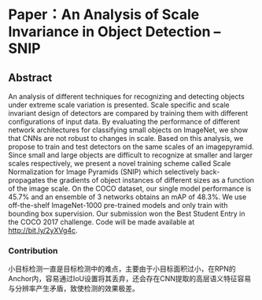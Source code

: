 # Paper：An Analysis of Scale Invariance in Object Detection – SNIP

## Abstract

An analysis of different techniques for recognizing and
detecting objects under extreme scale variation is presented. Scale specific and scale invariant design of detectors are compared by training them with different configurations of input data. By evaluating the performance
of different network architectures for classifying small objects on ImageNet, we show that CNNs are not robust to
changes in scale. Based on this analysis, we propose to
train and test detectors on the same scales of an imagepyramid. Since small and large objects are difficult to recognize at smaller and larger scales respectively, we present
a novel training scheme called Scale Normalization for Image Pyramids (SNIP) which selectively back-propagates the
gradients of object instances of different sizes as a function
of the image scale. On the COCO dataset, our single model
performance is 45.7% and an ensemble of 3 networks obtains an mAP of 48.3%. We use off-the-shelf ImageNet-1000
pre-trained models and only train with bounding box supervision. Our submission won the Best Student Entry in
the COCO 2017 challenge. Code will be made available at
http://bit.ly/2yXVg4c.

### Contribution

小目标检测一直是目标检测中的难点，主要由于小目标面积过小，在RPN的Anchor内，容易通过IoU设置将其丢弃，还会存在CNN提取的高层语义特征容易与分辨率产生矛盾，致使检测的效果极差。
